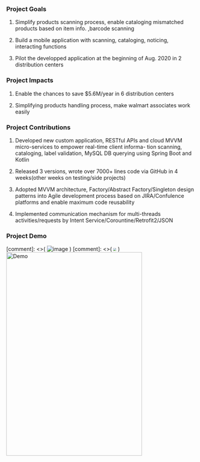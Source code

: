 ### Project Goals
1. Simplify products scanning process, enable cataloging mismatched products based on item info. ,barcode scanning

2. Build a mobile application with scanning, cataloging, noticing, interacting functions

3. Pilot the developped application at the beginning of Aug. 2020 in 2 distribution centers

### Project Impacts
1. Enable the chances to save $5.6M/year in 6 distribution centers

2. Simplifying products handling process, make walmart associates work easily

### Project Contributions
1. Developed new custom application, RESTful APIs and cloud MVVM micro-services to empower real-time client informa-
tion scanning, cataloging, label validation, MySQL DB querying using Spring Boot and Kotlin

2. Released 3 versions, wrote over 7000+ lines code via GitHub in 4 weeks(other weeks on testing/side projects)

3. Adopted MVVM architecture, Factory/Abstract Factory/Singleton design patterns into Agile development process based on
JIRA/Confulence platforms and enable maximum code reusability

4. Implemented communication mechanism for multi-threads activities/requests by Intent Service/Corountine/Retrofit2/JSON

### Project Demo
[comment]: <>( ![image](https://github.com/ChazLee001/2020InternshipDemo/blob/master/UPCcatalog.gif) )
[comment]: <>( <img src="https://github.com/ChazLee001/2020InternshipDemo/blob/master/UPCcatalog.gif" style="zoom:50%" /> )
<img src="https://github.com/ChazLee001/2020InternshipDemo/blob/master/UPCcatalog.gif" width = "360" height = "540" alt="Demo" align=center />
